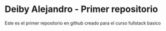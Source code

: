 # Deiby Alejandro - Primer repositorio
Este es el primer repositorio en github creado para el curso fullstack basico
